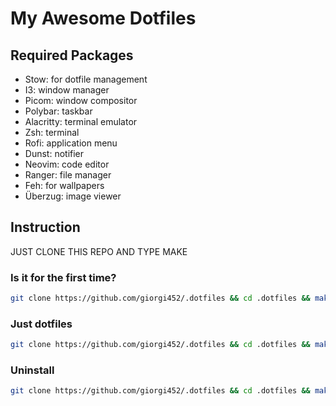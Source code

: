 # My Awesome Dotfiles

## Required Packages
- Stow: for dotfile management
- I3: window manager
- Picom: window compositor
- Polybar: taskbar
- Alacritty: terminal emulator
- Zsh: terminal
- Rofi: application menu
- Dunst: notifier
- Neovim: code editor
- Ranger: file manager
- Feh: for wallpapers
- Überzug: image viewer

## Instruction

JUST CLONE THIS REPO AND TYPE MAKE

### Is it for the first time? 
```sh
git clone https://github.com/giorgi452/.dotfiles && cd .dotfiles && make new
```
### Just dotfiles
```sh
git clone https://github.com/giorgi452/.dotfiles && cd .dotfiles && make
```

### Uninstall
```sh
git clone https://github.com/giorgi452/.dotfiles && cd .dotfiles && make delete
```

